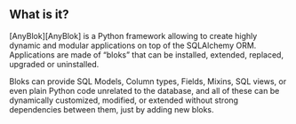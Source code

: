 ## What is it?

[AnyBlok][AnyBlok] is a Python framework allowing to create highly
dynamic and modular applications on top of the SQLAlchemy ORM.
Applications are made of “bloks” that can be installed, extended,
replaced, upgraded or uninstalled.

Bloks can provide SQL Models, Column types, Fields, Mixins, SQL views,
or even plain Python code unrelated to the database, and all of these
can be dynamically customized, modified, or extended without strong
dependencies between them, just by adding new bloks.
